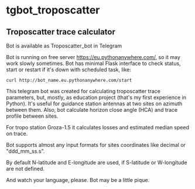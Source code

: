 # tgbot_troposcatter

## Troposcatter trace calculator

Bot is available as Troposcatter_bot in Telegram

Bot is running on free server https://eu.pythonanywhere.com/, so it may work slowly sometimes.
Bot has minimal Flask interface to check status, start or restart if it's down with scheduled task, like:
```shell
curl http://bot_name.eu.pythonanywhere.com/start
```

This telegram bot was created for calculating troposcatter trace parameters, but, mostly, as education project (that's my first experience in Python).
It's useful for guidance station antennas at two sites on azimuth between them. Also, bot calculate horizon close angle (HCA) and trace profile between sites.

For tropo station Groza-1.5 it calculates losses and estimated median speed on trace.

Bot supports almost any input formats for sites coordinates like decimal or "ddd_mm_ss.s".

By default N-latitude and E-longitude are used, if S-latitude or W-longitude are not defined.

And watch your language, please. Bot may be a little pique.
